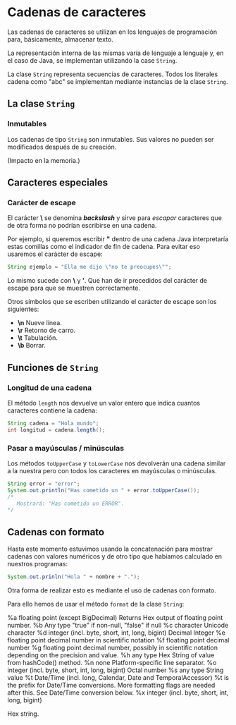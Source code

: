 # Cadenas de caracteres

Las cadenas de caracteres se utilizan en los lenguajes de programación para, básicamente, almacenar texto.

La representación interna de las mismas varía de lenguaje a lenguaje y, en el caso de Java, se implementan utilizando la case `String`.

La clase `String` representa secuencias de caracteres. Todos los literales cadena como "abc" se implementan mediante instancias de la clase `String`.

## La clase `String`

### Inmutables

Los cadenas de tipo `String` son inmutables. Sus valores no pueden ser modificados después de su creación.

(Impacto en la memoria.)

## Caracteres especiales

### Carácter de escape

El carácter **\\** se denomina ***backslash*** y sirve para *escapar* caracteres que de otra forma no podrían escribirse en una cadena.

Por ejemplo, si queremos escribir **"** dentro de una cadena Java interpretaría estas comillas como el indicador de fin de cadena. Para evitar eso usaremos el carácter de escape:

```java
String ejemplo = "Ella me dijo \"no te preocupes\"";
```

Lo mismo sucede con **\\** y **'**. Que han de ir precedidos del carácter de escape para que se muestren correctamente.

Otros símbolos que se escriben utilizando el carácter de escape son los siguientes:

* **\n** 	Nueve línea.
* **\r** 	Retorno de carro.
* **\t** 	Tabulación.
* **\b** 	Borrar.

## Funciones de `String`

### Longitud de una cadena

El método `length` nos devuelve un valor entero que indica cuantos caracteres contiene la cadena:

```java
String cadena = "Hola mundo";
int longitud = cadena.length();
```

### Pasar a mayúsculas / minúsculas

Los métodos `toUpperCase` y `toLowerCase` nos devolverán una cadena similar a la nuestra pero con todos los caracteres en mayúsculas o minúsculas.

```java
String error = "error";
System.out.println("Has cometido un " + error.toUpperCase());
/*
   Mostrará: "Has cometido un ERROR".
*/
```

## Cadenas con formato

Hasta este momento estuvimos usando la concatenación para mostrar cadenas con valores numéricos y de otro tipo que habíamos calculado en nuestros programas:

```java
System.out.prinln("Hola " + nombre + ".");
```

Otra forma de realizar esto es mediante el uso de cadenas con formato.

Para ello hemos de usar el método `format` de la clase `String`:

%a 	floating point (except BigDecimal) 	Returns Hex output of floating point number.
%b 	Any type 	"true" if non-null, "false" if null
%c 	character 	Unicode character
%d 	integer (incl. byte, short, int, long, bigint) 	Decimal Integer
%e 	floating point 	decimal number in scientific notation
%f 	floating point 	decimal number
%g 	floating point 	decimal number, possibly in scientific notation depending on the precision and value.
%h 	any type 	Hex String of value from hashCode() method.
%n 	none 	Platform-specific line separator.
%o 	integer (incl. byte, short, int, long, bigint) 	Octal number
%s 	any type 	String value
%t 	Date/Time (incl. long, Calendar, Date and TemporalAccessor) 	%t is the prefix for Date/Time conversions. More formatting flags are needed after this. See Date/Time conversion below.
%x 	integer (incl. byte, short, int, long, bigint) 	

Hex string.
